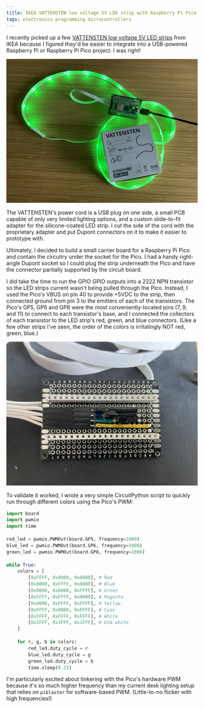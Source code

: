 ```yaml
---
title: IKEA VATTENSTEN low voltage 5V LED strip with Raspberry Pi Pico controller
tags: electronics programming microcontrollers
---
```


I recently picked up a few [VATTENSTEN low voltage 5V LED strips](https://www.ikea.com/us/en/p/vattensten-led-light-strip-multicolor-50530592/) from IKEA because I figured they'd be easier to integrate into a USB-powered Raspberry Pi or Raspberry Pi Pico project. I was right!

![Photo of lights with assembled Pico carrier board](/assets/carrier-board-for-vattensten-led-strip.jpg)

The VATTENSTEN's power cord is a USB plug on one side, a small PCB capable of only very limited lighting options, and a custom slide-to-fit adapter for the silicone-coated LED strip. I cut the side of the cord with the proprietary adapter and put Dupont connectors on it to make it easier to prototype with.

Ultimately, I decided to build a small carrier board for a Raspberry Pi Pico and contain the circuitry under the socket for the Pico. I had a handy right-angle Dupont socket so I could plug the strip underneath the Pico and have the connector partially supported by the circuit board.

I did take the time to run the GPIO GPIO outputs into a 2222 NPN transistor so the LED strips current wasn't being pulled through the Pico. Instead, I used the Pico's VBUS on pin 40 to provide +5VDC to the strip, then connected ground from pin 3 to the emitters of each of the transistors. The Pico's GP5, GP6 and GP8 were the most conveniently-located pins (7, 9, and 11) to connect to each transistor's base, and I connected the collectors of each transistor to the LED strip's red, green, and blue connectors. (Like a few other strips I've seen, the order of the colors is irritatingly NOT red, green, blue.)

![Photo of completed carrier board without the Pico in place to show the components and wires](/assets/carrier-board-without-pico.jpg)

To validate it worked, I wrote a very simple CircuitPython script to quickly run through different colors using the Pico's PWM:

```python
import board
import pwmio
import time

red_led = pwmio.PWMOut(board.GP5, frequency=1000)
blue_led = pwmio.PWMOut(board.GP6, frequency=1000)
green_led = pwmio.PWMOut(board.GP8, frequency=1000)

while True:
    colors = [
        [0xFFFF, 0x0000, 0x0000], # Red
        [0x0000, 0xFFFF, 0x0000], # Blue
        [0x0000, 0x0000, 0xFFFF], # Green
        [0xFFFF, 0xFFFF, 0x0000], # Magenta
        [0x0000, 0xFFFF, 0xFFFF], # Yellow
        [0xFFFF, 0x0000, 0xFFFF], # Cyan
        [0xFFFF, 0xFFFF, 0xFFFF], # White
        [0x1FFF, 0x1FFF, 0x1FFF], # Dim white
    ]

    for r, g, b in colors:
        red_led.duty_cycle = r
        blue_led.duty_cycle = g
        green_led.duty_cycle = b
        time.sleep(0.25)

```

I'm particularly excited about tinkering with the Pico's hardware PWM because it's so much higher frequency than my current desk lighting setup that relies on `piblaster` for software-based PWM. (Little-to-no flicker with high frequencies!)
